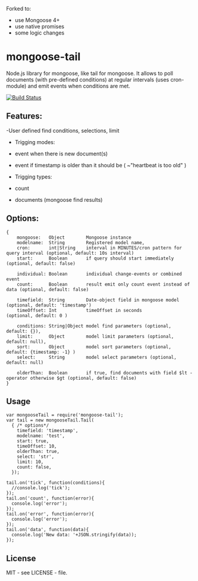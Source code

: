 Forked to:
- use Mongoose 4+
- use native promises
- some logic changes


mongoose-tail
=============

Node.js library for mongoose, like tail for mongoose. It allows to poll documents 
(with pre-defined conditions) at regular intervals (uses cron-module) and emit events when conditions are met.

[![Build Status](https://travis-ci.org/jupe/mongoose-tail.png?branch=master)](https://travis-ci.org/jupe/mongoose-tail)

Features:
---------
-User defined find conditions, selections, limit

* Trigging modes:
 * event when there is new document(s)
 * event if timestamp is older than it should be (  ~"heartbeat is too old" )

* Trigging types:
 * count
 * documents (mongoose find results)


Options:
--------

```
{
    mongoose:   Object        Mongoose instance
    modelname:  String        Registered model name,
    cron:       int|String    interval in MINUTES/cron pattern for query interval (optional, default: 10s interval)
    start:      Boolean       if query should start immediately (optional, default: false)
    
    individual: Boolean       individual change-events or combined event
    count:      Boolean       result emit only count event instead of data (optional, default: false)

    timefield:  String        Date-object field in mongoose model   (optional, default: 'timestamp')
    timeOffset: Int           timeOffset in seconds                 (optional, default: 0 )
    
    conditions: String|Object model find parameters (optional, default: {}), 
    limit:      Object        model limit parameters (optional, default: null),
    sort:       Object        model sort parameters (optional, default: {timestamp: -1} )
    select:     String        model select parameters (optional, default: null)
    
    olderThan:  Boolean       if true, find documents with field $lt -operator otherwise $gt (optional, default: false)
}
```

Usage
-----
```
var mongooseTail = require('mongoose-tail');
var tail = new mongooseTail.Tail(  
  { /* options*/
    timefield: 'timestamp', 
    modelname: 'test', 
    start: true, 
    timeOffset: 10,
    olderThan: true,
    select: 'str',
    limit: 10,
    count: false,
  });

tail.on('tick', function(conditions){
  //console.log('tick');
});
tail.on('count', function(error){
  console.log('error');
});
tail.on('error', function(error){
  console.log('error');
});
tail.on('data', function(data){
  console.log('New data: '+JSON.stringify(data));
});
```

License
-------
MIT - see LICENSE - file.
